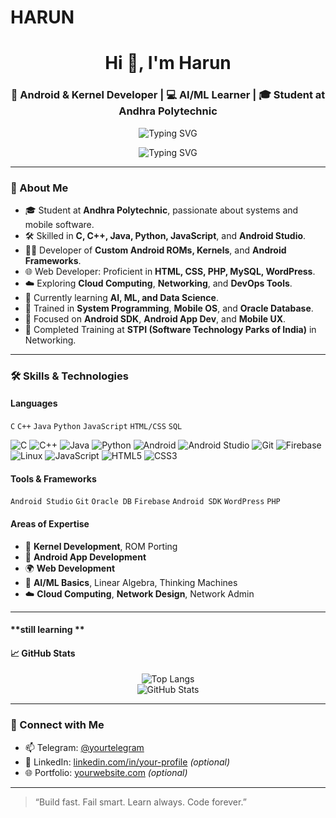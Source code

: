 # HARUN

<h1 align="center">Hi 👋, I'm Harun</h1>
<h3 align="center">📱 Android & Kernel Developer | 💻 AI/ML Learner | 🎓 Student at Andhra Polytechnic</h3>

<p align="center">
  <img src="https://readme-typing-svg.herokuapp.com?font=Fira+Code&weight=700&size=24&pause=1000&center=true&vCenter=true&multiline=true&width=600&height=60&lines=Student+Developer;Android+ROM+Porter+%7C+Kernel+Tweaker;Learning+AI%2C+ML%2C+Cloud+and+More" alt="Typing SVG" />
</p>
<p align="center">
  <img src="https://readme-typing-svg.demolab.com?font=Fira+Code&weight=700&size=22&pause=1000&color=8E75B2&center=true&vCenter=true&width=550&height=60&lines=HARUN;Android+%7C+Kernel+Developer;ROM+Porter+%7C+System+Programmer;Gen+AI+Explorer+%E2%9C%A8+Inspired+by+%238E75B2" alt="Typing SVG" />
</p>


---

### 🚀 About Me

- 🎓 Student at **Andhra Polytechnic**, passionate about systems and mobile software.
- 🛠️ Skilled in **C, C++, Java, Python, JavaScript**, and **Android Studio**.
- 👨‍💻 Developer of **Custom Android ROMs, Kernels**, and **Android Frameworks**.
- 🌐 Web Developer: Proficient in **HTML, CSS, PHP, MySQL, WordPress**.
- ☁️ Exploring **Cloud Computing**, **Networking**, and **DevOps Tools**.
- 🤖 Currently learning **AI, ML, and Data Science**.
- 🧠 Trained in **System Programming**, **Mobile OS**, and **Oracle Database**.
- 📱 Focused on **Android SDK**, **Android App Dev**, and **Mobile UX**.
- 📡 Completed Training at **STPI (Software Technology Parks of India)** in Networking.

---

### 🛠️ Skills & Technologies

#### Languages
`C` `C++` `Java` `Python` `JavaScript` `HTML/CSS` `SQL`

![C](https://img.shields.io/badge/C-00599C?style=for-the-badge&logo=c&logoColor=white)
![C++](https://img.shields.io/badge/C++-00599C?style=for-the-badge&logo=c%2B%2B&logoColor=white)
![Java](https://img.shields.io/badge/Java-ED8B00?style=for-the-badge&logo=openjdk&logoColor=white)
![Python](https://img.shields.io/badge/Python-3776AB?style=for-the-badge&logo=python&logoColor=white)
![Android](https://img.shields.io/badge/Android-3DDC84?style=for-the-badge&logo=android&logoColor=white)
![Android Studio](https://img.shields.io/badge/Android%20Studio-3DDC84?style=for-the-badge&logo=android-studio&logoColor=white)
![Git](https://img.shields.io/badge/Git-F05032?style=for-the-badge&logo=git&logoColor=white)
![Firebase](https://img.shields.io/badge/Firebase-FFCA28?style=for-the-badge&logo=firebase&logoColor=black)
![Linux](https://img.shields.io/badge/Linux-FCC624?style=for-the-badge&logo=linux&logoColor=black)
![JavaScript](https://img.shields.io/badge/JavaScript-F7DF1E?style=for-the-badge&logo=javascript&logoColor=black)
![HTML5](https://img.shields.io/badge/HTML5-E34F26?style=for-the-badge&logo=html5&logoColor=white)
![CSS3](https://img.shields.io/badge/CSS3-1572B6?style=for-the-badge&logo=css3&logoColor=white)

#### Tools & Frameworks
`Android Studio` `Git` `Oracle DB` `Firebase` `Android SDK` `WordPress` `PHP`

#### Areas of Expertise
- 🔧 **Kernel Development**, ROM Porting
- 📱 **Android App Development**
- 🌍 **Web Development**
- 🧠 **AI/ML Basics**, Linear Algebra, Thinking Machines
- ☁️ **Cloud Computing**, **Network Design**, Network Admin

---
#### **still learning **


#### 📈 GitHub Stats

<p align="center">
  <img src="https://github-readme-stats.vercel.app/api/top-langs/?username=your-github-username&layout=compact&theme=tokyonight" alt="Top Langs">
  <br/>
  <img src="https://github-readme-stats.vercel.app/api?username=your-github-username&show_icons=true&theme=tokyonight" alt="GitHub Stats">
</p>

---

### 🔗 Connect with Me

- 📫 Telegram: [@yourtelegram](https://t.me/yourtelegram)
- 💼 LinkedIn: [linkedin.com/in/your-profile](https://linkedin.com/in/your-profile) *(optional)*  
- 🌐 Portfolio: [yourwebsite.com](https://yourwebsite.com) *(optional)*

---

> “Build fast. Fail smart. Learn always. Code forever.”



